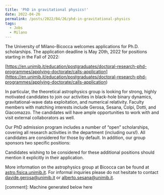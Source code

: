 ```yaml
---
title: 'PhD in gravitational physics!'
date: 2022-04-26
permalink: /posts/2022/04/26/phd-in-gravitational-physics
tags:
  - Jobs
  - Milano
---
```


The University of Milano-Bicocca welcomes applications for Ph.D. scholarships. The application deadline is May 20th, 2022 for positions starting in the Fall of 2022:

[https://en.unimib.it/education/postgraduates/doctoral-research-phd-programmes/applying-doctorate/calls-application](<https://en.unimib.it/education/postgraduates/doctoral-research-phd-programmes/applying-doctorate/calls-application>)

In particular, the theoretical astrophysics group is looking for strong, highly motivated candidates to join our activities in black-hole binary dynamics, gravitational-wave data exploitation, and numerical relativity. Faculty members with matching interests include Gerosa, Sesana, Colpi, Dotti, and Giacomazzo. The candidates will have ample opportunities to work with and visit external collaborators as well. 

Our PhD admission program includes a number of “open” scholarships, covering all research activities in the department (including ours!). All candidates are considered for those by default. In addition, our group sponsors two specific positions:

Candidates wishing to be considered for these additional positions should mention it explicitly in their application.

More information on the astrophysics group at Bicocca can be found at [astro.fisica.unimib.it](<http://astro.fisica.unimib.it/>). For informal inquiries please do not hesitate to contact [davide.gerosa@unimib.it](<mailto:davide.gerosa@unimib.it>) or [alberto.sesana@unimib.it](<mailto:alberto.sesana@unimib.it>).

[comment]: Machine generated below here
